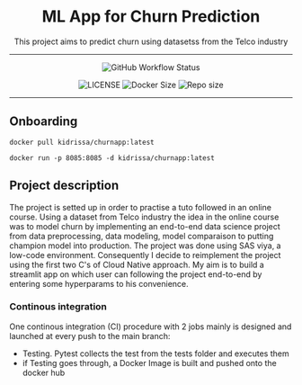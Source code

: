 <h1 align="center">
  ML App for Churn Prediction
  <br/>
</h1>


<p align="center">This project aims to predict churn using datasetss from the Telco industry<br/> </p>

---
<p align="center">
<img alt="GitHub Workflow Status" src="https://img.shields.io/github/actions/workflow/status/konkinit/churn_modeling/churnapp_test_build.yml?label=TEST%20%26%20DOCKER%20BUILD&style=for-the-badge">
</p>

<p align="center">
<img alt="LICENSE" src="https://img.shields.io/bower/l/p?color=blue&style=for-the-badge">  <img alt="Docker Size" src="https://img.shields.io/docker/image-size/kidrissa/churnapp?style=for-the-badge"> <img alt="Repo size" src="https://img.shields.io/github/repo-size/konkinit/churn_modeling?label=REPO%20SIZE&style=for-the-badge">
</p>

---

## Onboarding 

```
docker pull kidrissa/churnapp:latest
```
```
docker run -p 8085:8085 -d kidrissa/churnapp:latest
```

## Project description
The project is setted up in order to practise a tuto followed in an online course. Using 
a dataset from Telco industry the idea in the online course was to model churn by implementing an end-to-end
data science project from data preprocessing, data modeling, model comparaison to putting champion model into production. 
The project was done using SAS viya, a low-code environment. Consequently I decide to reimplement the project using the 
first two C's of Cloud Native approach. My aim is to build a streamlit app on which user can following the project 
end-to-end by entering some hyperparams to his convenience.

### Continous integration
One continous integration (CI) procedure with 2 jobs mainly is designed and launched at every push to the main branch:
-  Testing. Pytest collects the test from the tests folder and executes them
  -  if Testing goes through, a Docker Image is built and pushed onto the docker hub

